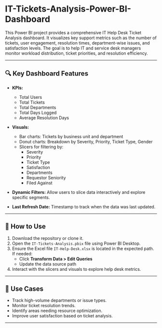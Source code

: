 # IT-Tickets-Analysis-Power-BI-Dashboard
This Power BI project provides a comprehensive IT Help Desk Ticket Analysis dashboard. It visualizes key support metrics such as the number of tickets, user engagement, resolution times, department-wise issues, and satisfaction levels. The goal is to help IT and service desk managers monitor workload distribution, ticket priorities, and resolution efficiency.

---

## 🔍 Key Dashboard Features

- **KPIs:**
  - Total Users
  - Total Tickets
  - Total Departments
  - Total Days Logged
  - Average Resolution Days

- **Visuals:**
  - Bar charts: Tickets by business unit and department
  - Donut charts: Breakdown by Severity, Priority, Ticket Type, Gender
  - Slicers for filtering by:
    - Severity
    - Priority
    - Ticket Type
    - Satisfaction
    - Departments
    - Requestor Seniority
    - Filed Against

- **Dynamic Filters:** Allow users to slice data interactively and explore specific segments.

- **Last Refresh Date:** Timestamp to track when the data was last updated.

---

## 🚀 How to Use

1. Download the repository or clone it.
2. Open the `IT-Tickets-Analysis.pbix` file using Power BI Desktop.
3. Ensure the Excel file `IT-Help-Desk.xlsx` is located in the expected path. If needed:
   - Click **Transform Data > Edit Queries**
   - Update the data source path
4. Interact with the slicers and visuals to explore help desk metrics.

---

## 📌 Use Cases

- Track high-volume departments or issue types.
- Monitor ticket resolution trends.
- Identify areas needing resource optimization.
- Improve user satisfaction based on ticket analysis.

---


